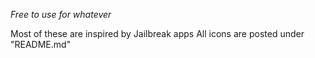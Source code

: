 *Free to use for whatever*


Most of these are inspired by Jailbreak apps
All icons are posted under "README.md"
